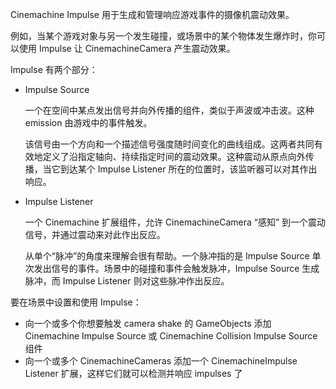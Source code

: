 Cinemachine Impulse 用于生成和管理响应游戏事件的摄像机震动效果。

例如，当某个游戏对象与另一个发生碰撞，或场景中的某个物体发生爆炸时，你可以使用 Impulse 让 CinemachineCamera 产生震动效果。

Impulse 有两个部分：

- Impulse Source

  一个在空间中某点发出信号并向外传播的组件，类似于声波或冲击波。这种 emission 由游戏中的事件触发。

  该信号由一个方向和一个描述信号强度随时间变化的曲线组成。这两者共同有效地定义了沿指定轴向、持续指定时间的震动效果。这种震动从原点向外传播，当它到达某个 Impulse Listener 所在的位置时，该监听器可以对其作出响应。

- Impulse Listener

  一个 Cinemachine 扩展组件，允许 CinemachineCamera “感知” 到一个震动信号，并通过震动来对此作出反应。

  从单个“脉冲”的角度来理解会很有帮助。一个脉冲指的是 Impulse Source 单次发出信号的事件。场景中的碰撞和事件会触发脉冲，Impulse Source 生成脉冲，而 Impulse Listener 则对这些脉冲作出反应。

要在场景中设置和使用 Impulse：

- 向一个或多个你想要触发 camera shake 的 GameObjects 添加 Cinemachine Impulse Source 或 Cinemachine Collision Impulse Source 组件
- 向一个或多个 CinemachineCameras 添加一个 CinemachineImpulse Listener 扩展，这样它们就可以检测并响应 impulses 了

